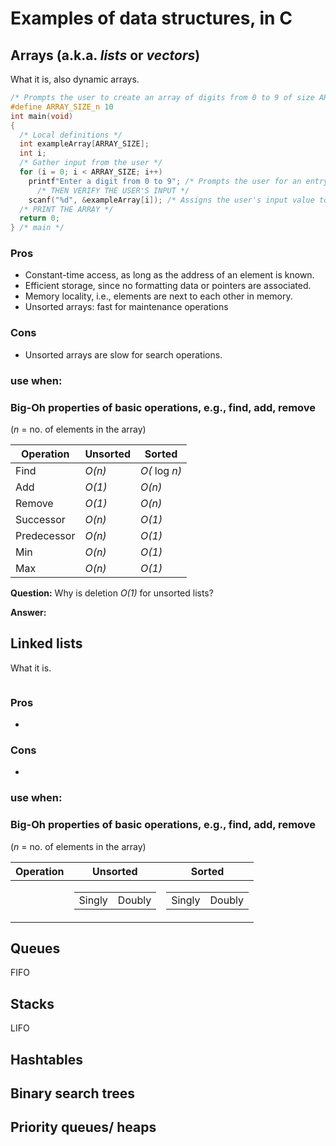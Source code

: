 # Examples of data structures, in C
## Arrays (a.k.a. _lists_ or _vectors_)
What it is, also dynamic arrays.
```c
/* Prompts the user to create an array of digits from 0 to 9 of size ARRAY_SIZE */
#define ARRAY_SIZE_n 10 
int main(void)
{
  /* Local definitions */
  int exampleArray[ARRAY_SIZE];
  int i;
  /* Gather input from the user */
  for (i = 0; i < ARRAY_SIZE; i++)
    printf"Enter a digit from 0 to 9"; /* Prompts the user for an entry of the array */
      /* THEN VERIFY THE USER'S INPUT */
    scanf("%d", &exampleArray[i]); /* Assigns the user's input value to the current element in the array */
  /* PRINT THE ARRAY */
  return 0;
} /* main */
```
### Pros 
* Constant-time access, as long as the address of an element is known.  
* Efficient storage, since no formatting data or pointers are associated.  
* Memory locality, i.e., elements are next to each other in memory.  
* Unsorted arrays: fast for maintenance operations 
### Cons 
* Unsorted arrays are slow for search operations. 
### use when:
### Big-Oh properties of basic operations, e.g., find, add, remove
(_n_ = no. of elements in the array)

Operation | Unsorted | Sorted
--------- | -------- | ------
Find | _O(n)_ | _O(_ log _n)_
Add | _O(1)_ | _O(n)_
Remove | _O(1)_ | _O(n)_
Successor | _O(n)_ | _O(1)_
Predecessor | _O(n)_ | _O(1)_
Min | _O(n)_ | _O(1)_
Max | _O(n)_ | _O(1)_

__Question:__ Why is deletion _O(1)_ for unsorted lists?

__Answer:__

## Linked lists
What it is.
```c

```
### Pros 
* 
### Cons 
*  
### use when:
### Big-Oh properties of basic operations, e.g., find, add, remove
(_n_ = no. of elements in the array)

Operation | Unsorted | Sorted
--------- | -------- | ------
<table></table> | <table cellpadding=0><tr><td>Singly</td><td>Doubly</td></tr></table> | <table><td>Singly</td><td>Doubly</td></table>

## Queues
FIFO
## Stacks
LIFO
## Hashtables
## Binary search trees
## Priority queues/ heaps
